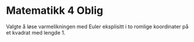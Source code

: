 # Matematikk 4 Oblig
Valgte å løse varmelikningen med Euler eksplisitt i to romlige koordinater på et kvadrat med lengde 1.
